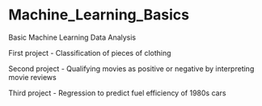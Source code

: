 # Machine_Learning_Basics
Basic Machine Learning Data Analysis

First project - Classification of pieces of clothing

Second project - Qualifying movies as positive or negative by interpreting movie reviews

Third project - Regression to predict fuel efficiency of 1980s cars
